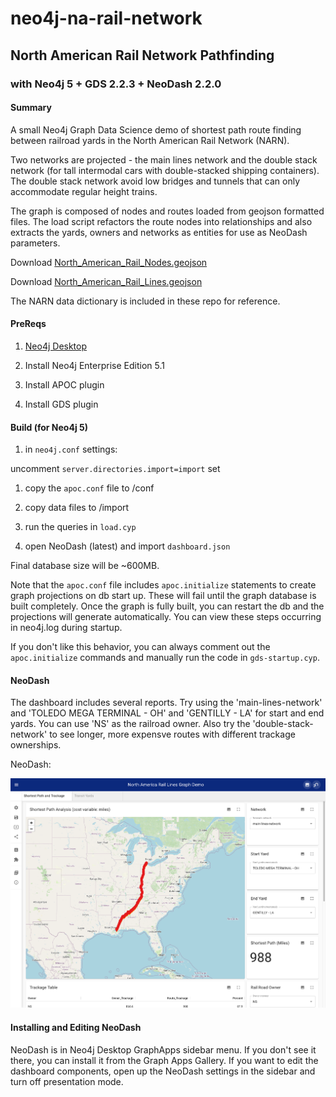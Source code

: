 # neo4j-na-rail-network
## North American Rail Network Pathfinding
### with Neo4j 5 + GDS 2.2.3 + NeoDash 2.2.0

#### Summary

A small Neo4j Graph Data Science demo of shortest path route finding between railroad yards in the North American Rail Network (NARN).

Two networks are projected - the main lines network and the double stack network (for tall intermodal cars with double-stacked shipping containers). The double stack network avoid low bridges and tunnels that can only accommodate regular height trains.

The graph is composed of nodes and routes loaded from geojson formatted files. The load script refactors the route nodes into relationships and also extracts the yards, owners and networks as entities for use as NeoDash parameters.

Download [North_American_Rail_Nodes.geojson](https://hub.arcgis.com/datasets/usdot::north-american-rail-network-nodes/explore)

Download [North_American_Rail_Lines.geojson](https://hub.arcgis.com/datasets/usdot::north-american-rail-network-lines/explore)

The NARN data dictionary is included in these repo for reference.

#### PreReqs

1. [Neo4j Desktop](https://neo4j.com/download)

1. Install Neo4j Enterprise Edition 5.1

1. Install APOC plugin

1. Install GDS plugin


#### Build (for Neo4j 5)


1. in `neo4j.conf` settings:

 uncomment `server.directories.import=import`
 set

1. copy the `apoc.conf` file to /conf

1. copy data files to /import

1. run the queries in `load.cyp`

1. open NeoDash (latest) and import `dashboard.json`

Final database size will be ~600MB.

Note that the `apoc.conf` file includes `apoc.initialize` statements to create graph projections on db start up.  These will fail until the graph database is built completely.  Once the graph is fully built, you can restart the db and the projections will generate automatically.  You can view these steps occurring in neo4j.log during startup.

If you don't like this behavior, you can always comment out the `apoc.initialize` commands and manually run the code in `gds-startup.cyp`.

#### NeoDash

The dashboard includes several reports.  Try using the 'main-lines-network' and 'TOLEDO MEGA TERMINAL - OH' and 'GENTILLY - LA' for start and end yards.
You can use 'NS' as the railroad owner. Also try the 'double-stack-network' to see longer, more expensve routes with different trackage ownerships.

NeoDash:

![NeoDash](narn-image.png)

#### Installing and Editing NeoDash
NeoDash is in Neo4j Desktop GraphApps sidebar menu.
If you don't see it there, you can install it from the Graph Apps Gallery.
If you want to edit the dashboard components, open up the NeoDash settings in the sidebar and turn off presentation mode.
